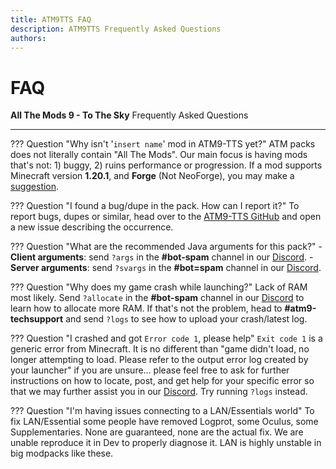 ```yaml
---
title: ATM9TTS FAQ
description: ATM9TTS Frequently Asked Questions
authors: 
---
```


# FAQ

**All The Mods 9 - To The Sky** Frequently Asked Questions

---

??? Question "Why isn't '`insert name`' mod in ATM9-TTS yet?"
    ATM packs does not literally contain "All The Mods". Our main focus is having mods that's not: 1) buggy, 2) ruins performance or progression. If a mod supports Minecraft version **1.20.1**, and **Forge** (Not NeoForge), you may make a [suggestion](https://github.com/AllTheMods/ATM-9/issues/1).
	
??? Question "I found a bug/dupe in the pack. How can I report it?"
    To report bugs, dupes or similar, head over to the [ATM9-TTS GitHub](https://github.com/AllTheMods/All-the-mods-9-Sky/issues) and open a new issue describing the occurrence.

??? Question "What are the recommended Java arguments for this pack?"
    - **Client arguments**: send `?args` in the **#bot-spam** channel in our [Discord](https://discord.com/invite/allthemods).
    - **Server arguments**: send `?svargs` in the **#bot=spam** channel in our [Discord](https://discord.com/invite/allthemods).

??? Question "Why does my game crash while launching?"
    Lack of RAM most likely. Send `?allocate` in the **#bot-spam** channel in our [Discord](https://discord.com/invite/allthemods) to learn how to allocate more RAM. If that's not the problem, head to **#atm9-techsupport** and send `?logs` to see how to upload your crash/latest log.

??? Question "I crashed and got `Error code 1`, please help"
    `Exit code 1` is a generic error from Minecraft. It is no different than "game didn't load, no longer attempting to load. Please refer to the output error log created by your launcher" if you are unsure... please feel free to ask for further instructions on how to locate, post, and get help for your specific error so that we may further assist you in our [Discord](https://discord.com/invite/allthemods). Try running `?logs` instead.

??? Question "I'm having issues connecting to a LAN/Essentials world"
    To fix LAN/Essential some people have removed Logprot, some Oculus, some Supplementaries. None are guaranteed, none are the actual fix. We are unable reproduce it in Dev to properly diagnose it. LAN is highly unstable in big modpacks like these.
